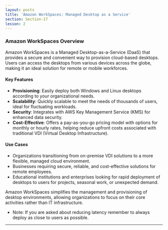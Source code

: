 ```yaml
---
layout: posts
title: 'Amazon WorkSpaces: Managed Desktop as a Service'
section: Section-17
lesson: 2
---
```


### Amazon WorkSpaces Overview

Amazon WorkSpaces is a Managed Desktop-as-a-Service (DaaS) that provides a secure and convenient way to provision cloud-based desktops. Users can access the desktops from various devices across the globe, making it an ideal solution for remote or mobile workforces.

#### Key Features

- **Provisioning**: Easily deploy both Windows and Linux desktops according to your organizational needs.
- **Scalability**: Quickly scalable to meet the needs of thousands of users, ideal for fluctuating workloads.
- **Security**: Integrates with AWS Key Management Service (KMS) for enhanced data security.
- **Cost-Effective**: Offers a pay-as-you-go pricing model with options for monthly or hourly rates, helping reduce upfront costs associated with traditional VDI (Virtual Desktop Infrastructure).

#### Use Cases

- Organizations transitioning from on-premise VDI solutions to a more flexible, managed cloud environment.
- Businesses requiring secure, reliable, and cost-effective solutions for remote employees.
- Educational institutions and enterprises looking for rapid deployment of desktops to users for projects, seasonal work, or unexpected demand.

Amazon WorkSpaces simplifies the management and provisioning of desktop environments, allowing organizations to focus on their core activities rather than IT infrastructure.

- Note: If you are asked about reducing latency remember to always deploy as close to users as possible.

---

